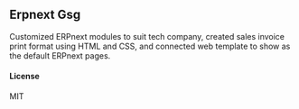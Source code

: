 ## Erpnext Gsg

Customized ERPnext modules to suit tech company, created sales invoice print format using HTML and CSS, and connected web template to show as the default ERPnext pages.

#### License

MIT
